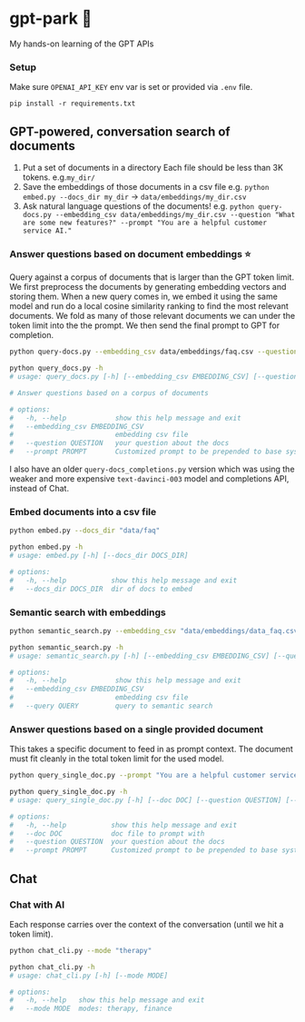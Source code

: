 # gpt-park 📎

My hands-on learning of the GPT APIs

### Setup
Make sure `OPENAI_API_KEY` env var is set or provided via `.env` file.
```
pip install -r requirements.txt
```

## GPT-powered, conversation search of documents

1. Put a set of documents in a directory Each file should be less than 3K tokens. e.g.`my_dir/`
2. Save the embeddings of those documents in a csv file e.g. `python embed.py --docs_dir my_dir` -> `data/embeddings/my_dir.csv`
3. Ask natural language questions of the documents! e.g. `python query-docs.py --embedding_csv data/embeddings/my_dir.csv --question "What are some new features?" --prompt "You are a helpful customer service AI."`

### Answer questions based on document embeddings ⭐️

Query against a corpus of documents that is larger than the GPT token limit. We first preprocess the documents by generating embedding vectors and storing them. When a new query comes in, we embed it using the same model and run do a local cosine similarity ranking to find the most relevant documents. We fold as many of those relevant documents we can under the token limit into the the prompt. We then send the final prompt to GPT for completion.

```bash
python query-docs.py --embedding_csv data/embeddings/faq.csv --question "What are some new features?" --prompt "You are a helpful customer service AI."

python query_docs.py -h
# usage: query_docs.py [-h] [--embedding_csv EMBEDDING_CSV] [--question QUESTION] [--prompt PROMPT]

# Answer questions based on a corpus of documents

# options:
#   -h, --help            show this help message and exit
#   --embedding_csv EMBEDDING_CSV
#                         embedding csv file
#   --question QUESTION   your question about the docs
#   --prompt PROMPT       Customized prompt to be prepended to base system prompt (optional)
```

I also have an older `query-docs_completions.py` version which was using the weaker and more expensive `text-davinci-003` model and completions API, instead of Chat.

### Embed documents into a csv file
```bash
python embed.py --docs_dir "data/faq"

python embed.py -h
# usage: embed.py [-h] [--docs_dir DOCS_DIR]

# options:
#   -h, --help           show this help message and exit
#   --docs_dir DOCS_DIR  dir of docs to embed
```

### Semantic search with embeddings
```bash
python semantic_search.py --embedding_csv "data/embeddings/data_faq.csv" --query "is this telemedicine only?"

python semantic_search.py -h
# usage: semantic_search.py [-h] [--embedding_csv EMBEDDING_CSV] [--query QUERY]

# options:
#   -h, --help            show this help message and exit
#   --embedding_csv EMBEDDING_CSV
#                         embedding csv file
#   --query QUERY         query to semantic search
```

### Answer questions based on a single provided document

This takes a specific document to feed in as prompt context. The document must fit cleanly in the total token limit for the used model.

```bash
python query_single_doc.py --prompt "You are a helpful customer service assistant AI." --doc "data/faq.md" --question "How can i contact a human?"

python query_single_doc.py -h
# usage: query_single_doc.py [-h] [--doc DOC] [--question QUESTION] [--prompt PROMPT]

# options:
#   -h, --help           show this help message and exit
#   --doc DOC            doc file to prompt with
#   --question QUESTION  your question about the docs
#   --prompt PROMPT      Customized prompt to be prepended to base system prompt (optional)
```

## Chat

### Chat with AI

Each response carries over the context of the conversation (until we hit a token limit).

```bash
python chat_cli.py --mode "therapy"

python chat_cli.py -h
# usage: chat_cli.py [-h] [--mode MODE]

# options:
#   -h, --help   show this help message and exit
#   --mode MODE  modes: therapy, finance
```
